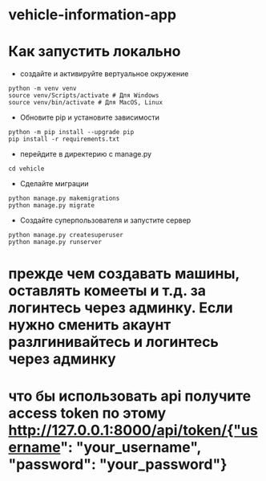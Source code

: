 # vehicle-information-app
# Как запустить локально
- создайте и активируйте вертуальное окружение
```
python -m venv venv
source venv/Scripts/activate # Для Windows
source venv/bin/activate # Для MacOS, Linux
```
- Обновите pip и установите зависимости
```
python -m pip install --upgrade pip
pip install -r requirements.txt
```
- перейдите в директерию с manage.py 
```
cd vehicle
```
- Сделайте миграции
```
python manage.py makemigrations
python manage.py migrate
```
- Создайте суперпользователя и запустите сервер
```
python manage.py createsuperuser
python manage.py runserver
```
# прежде чем создавать машины, оставлять комееты и т.д. за логинтесь через админку. Если нужно сменить акаунт разлгинивайтесь и логинтесь через админку
# что бы использовать api получите access token по этому http://127.0.0.1:8000/api/token/{"username": "your_username",  "password": "your_password"}
